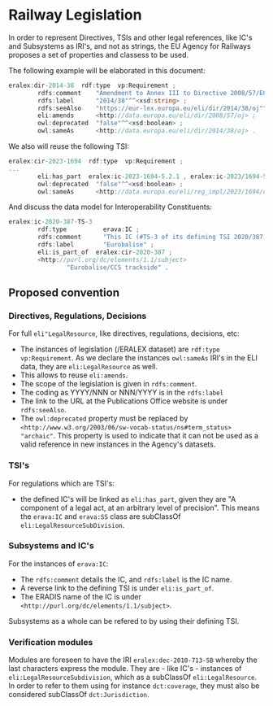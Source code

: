 # Railway Legislation

In order to represent Directives, TSIs and other legal references, like IC's and Subsystems as IRI's, and not as strings, the EU Agency for Railways proposes a set of properties and classess to be used.

The following example will be elaborated in this document:

```csharp
eralex:dir-2014-38  rdf:type  vp:Requirement ;
        rdfs:comment    "Amendment to Annex III to Directive 2008/57/EC, as far as noise pollution is concerned"^^<xsd:string> ;
        rdfs:label      "2014/38"^^<xsd:string> ;
        rdfs:seeAlso    "https://eur-lex.europa.eu/eli/dir/2014/38/oj"^^<xsd:anyURI> ;
        eli:amends      <http://data.europa.eu/eli/dir/2008/57/oj> ;
        owl:deprecated  "false"^^<xsd:boolean> ;
        owl:sameAs      <http://data.europa.eu/eli/dir/2014/38/oj> .
```

We also will reuse the following TSI:

```js
eralex:cir-2023-1694  rdf:type  vp:Requirement ;
...
        eli:has_part  eralex:ic-2023-1694-5.2.1 , eralex:ic-2023/1694-5.3.1.1 , eralex:ic-2023/1694-5.3.1 , eralex:ic-2023/1694-5.3.3 , eralex:ic-2023/1694-5.2.1 , eralex:ic-2023-1694-5_3.1.1 , eralex:ic-2023-1694-5_3.1 , eralex:ic-2023-1694-5_3.3 , eralex:ic-2023-1694-5_2.1 ;
        owl:deprecated  "false"^^<xsd:boolean> ;
        owl:sameAs      <http://data.europa.eu/eli/reg_impl/2023/1694/oj> .
```

And discuss the data model for Interoperability Constituents:

```js
eralex:ic-2020-387-TS-3
        rdf:type          erava:IC ;
        rdfs:comment      "This IC (#TS-3 of its defining TSI 2020/387) handles about Eurobalise. It concerns the subsystem function CCS trackside." ;
        rdfs:label        "Eurobalise" ;
        eli:is_part_of  eralex:cir-2020-387 ;
        <http://purl.org/dc/elements/1.1/subject>
                "Eurobalise/CCS trackside" .
```

## Proposed convention

### Directives, Regulations, Decisions

For full `eli"LegalResource`, like directives, regulations, decisions, etc:

- The instances of legislation (/ERALEX dataset) are `rdf:type vp:Requirement`. As we declare the instances `owl:sameAs` IRI's in the ELI data, they are `eli:LegalResource` as well.
- This allows to reuse `eli:amends`.
- The scope of the legislation is given in `rdfs:comment`.
- The coding as YYYY/NNN or NNN/YYYY is in the `rdfs:label`
- The link to the URL at the Publications Office website is under `rdfs:seeAlso`.
- The `owl:deprecated` property must be replaced by `<http://www.w3.org/2003/06/sw-vocab-status/ns#term_status> "archaic"`. This property is used to indicate that it can not be used as a valid reference in new instances in the Agency's datasets.

### TSI's

For regulations which are TSI's:

- the defined IC's will be linked as `eli:has_part`, given they are "A component of a legal act, at an arbitrary level of precision". This means the `erava:IC` and `erava:SS` class are subClassOf `eli:LegalResourceSubDivision`.

### Subsystems and IC's

For the instances of `erava:IC`:

- The `rdfs:comment` details the IC, and `rdfs:label` is the IC name.
- A reverse link to the defining TSI is under `eli:is_part_of`.
- The ERADIS name of the IC is under `<http://purl.org/dc/elements/1.1/subject>`.

Subsystems as a whole can be refered to by using their defining TSI.

### Verification modules

Modules are foreseen to have the IRI `eralex:dec-2010-713-SB` whereby the last characters express the module. They are - like IC's - instances of `eli:LegalResourceSubdivision`, which as a subClassOf `eli:LegalResource`. In order to refer to them using for instance `dct:coverage`, they must also be considered subClassOf `dct:Jurisdiction`.

